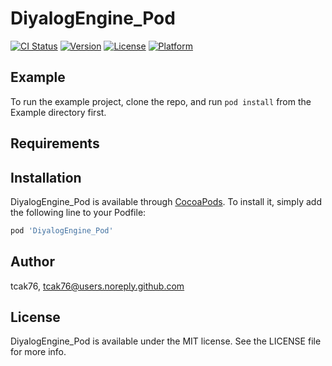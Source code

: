 # DiyalogEngine_Pod

[![CI Status](https://img.shields.io/travis/tcak76/DiyalogEngine_Pod.svg?style=flat)](https://travis-ci.org/tcak76/DiyalogEngine_Pod)
[![Version](https://img.shields.io/cocoapods/v/DiyalogEngine_Pod.svg?style=flat)](https://cocoapods.org/pods/DiyalogEngine_Pod)
[![License](https://img.shields.io/cocoapods/l/DiyalogEngine_Pod.svg?style=flat)](https://cocoapods.org/pods/DiyalogEngine_Pod)
[![Platform](https://img.shields.io/cocoapods/p/DiyalogEngine_Pod.svg?style=flat)](https://cocoapods.org/pods/DiyalogEngine_Pod)

## Example

To run the example project, clone the repo, and run `pod install` from the Example directory first.

## Requirements

## Installation

DiyalogEngine_Pod is available through [CocoaPods](https://cocoapods.org). To install
it, simply add the following line to your Podfile:

```ruby
pod 'DiyalogEngine_Pod'
```

## Author

tcak76, tcak76@users.noreply.github.com

## License

DiyalogEngine_Pod is available under the MIT license. See the LICENSE file for more info.
